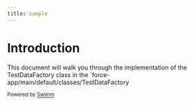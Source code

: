 ```yaml
---
title: sample
---
```

# Introduction

This document will walk you through the implementation of the TestDataFactory class in the \`force-app/main/default/classes/TestDataFactory

<SwmMeta version="3.0.0" repo-id="Z2l0aHViJTNBJTNBVGVzdERhdGFGYWN0b3J5JTNBJTNBc3V2YXJhag==" repo-name="TestDataFactory"><sup>Powered by [Swimm](https://app.swimm.io/)</sup></SwmMeta>
